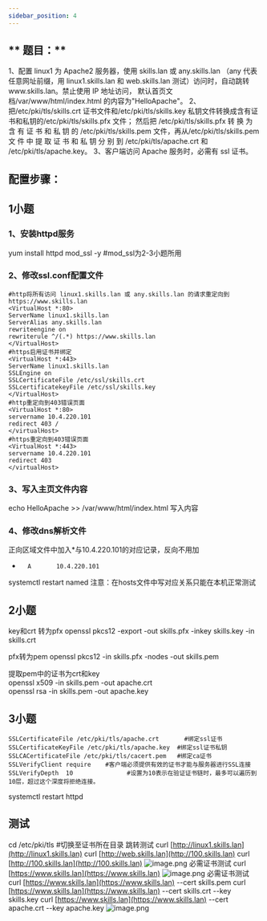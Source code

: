 ```yaml
---
sidebar_position: 4
---
```


## ** 题目：**
1、配置 linux1 为 Apache2 服务器，使用 skills.lan 或 any.skills.lan （any 代表任意网址前缀，用 linux1.skills.lan 和 web.skills.lan 测试）访问时，自动跳转www.skills.lan。禁止使用 IP 地址访问， 默认首页文档/var/www/html/index.html 的内容为"HelloApache"。 
2、把/etc/pki/tls/skills.crt 证书文件和/etc/pki/tls/skills.key 私钥文件转换成含有证书和私钥的/etc/pki/tls/skills.pfx 文件； 然后把 /etc/pki/tls/skills.pfx 转 换 为 含 有 证 书 和 私 钥 的 /etc/pki/tls/skills.pem 文件，再从/etc/pki/tls/skills.pem 文 件 中 提 取 证 书 和 私 钥 分 别 到 /etc/pki/tls/apache.crt 和 /etc/pki/tls/apache.key。
3、客户端访问 Apache 服务时，必需有 ssl 证书。
## 配置步骤：
## 1小题
### 1、安装httpd服务
yum install httpd mod_ssl -y    #mod_ssl为2-3小题所用
### 2、修改ssl.conf配置文件
```
#http将所有访问 linux1.skills.lan 或 any.skills.lan 的请求重定向到 https://www.skills.lan
<VirtualHost *:80>
ServerName linux1.skills.lan
ServerAlias any.skills.lan
rewriteengine on
rewriterule ^/(.*) https://www.skills.lan
</VirtualHost>
#https启用证书并绑定
<VirtualHost *:443>
ServerName linux1.skills.lan
SSLEngine on
SSLCertificateFile /etc/ssl/skills.crt
SSLcertificatekeyFile /etc/ssl/skills.key
</VirtualHost>
#http重定向到403错误页面
<VirtualHost *:80>
servername 10.4.220.101
redirect 403 /
</virtualHost>
#https重定向到403错误页面
<VirtualHost *:443>
servername 10.4.220.101
redirect 403
</virtualHost>
```
### 3、写入主页文件内容
echo HelloApache >> /var/www/html/index.html 写入内容
###  4、修改dns解析文件
正向区域文件中加入*与10.4.220.101的对应记录，反向不用加
*       A       10.4.220.101
systemctl restart named
注意：在hosts文件中写对应关系只能在本机正常测试
## 2小题
key和crt 转为pfx
openssl pkcs12 -export -out skills.pfx -inkey skills.key -in skills.crt 

pfx转为pem
 openssl pkcs12 -in skills.pfx -nodes -out skills.pem

提取pem中的证书为crt和key   
openssl x509 -in skills.pem -out apache.crt  
openssl rsa -in skills.pem -out apache.key
## 3小题
```
SSLCertificateFile /etc/pki/tls/apache.crt		 #绑定ssl证书
SSLCertificateKeyFile /etc/pki/tls/apache.key  #绑定ssl证书私钥
SSLCACertificateFile /etc/pki/tls/cacert.pem   #绑定ca证书
SSLVerifyClient require    #客户端必须提供有效的证书才能与服务器进行SSL连接
SSLVerifyDepth  10				 #设置为10表示在验证证书链时，最多可以遍历到10层，超过这个深度将拒绝连接。
```
systemctl restart httpd
## 测试
cd /etc/pki/tls  #切换至证书所在目录
跳转测试
 curl [http://linux1.skills.lan](http://linux1.skills.lan)
curl [http://web.skills.lan](http://100.skills.lan)
curl [http://100.skills.lan](http://100.skills.lan)
![image.png](https://cdn.nlark.com/yuque/0/2024/png/33622884/1714053274741-2e4cda88-9bba-4626-9309-29761410fa28.png#averageHue=%23090706&clientId=u52aa31ee-ffc9-4&from=paste&height=652&id=ud104beaa&originHeight=734&originWidth=1183&originalType=binary&ratio=1.125&rotation=0&showTitle=false&size=79289&status=done&style=none&taskId=u673be210-d25f-4ffc-b984-6019f87bb88&title=&width=1051.5555555555557)
必需证书测试
curl [https://www.skills.lan](https://www.skills.lan)
![image.png](https://cdn.nlark.com/yuque/0/2024/png/33622884/1714053398579-671d22ac-7492-4942-857c-4728f7c33714.png#averageHue=%23120f0d&clientId=u52aa31ee-ffc9-4&from=paste&height=62&id=uc315795f&originHeight=70&originWidth=1187&originalType=binary&ratio=1.125&rotation=0&showTitle=false&size=14434&status=done&style=none&taskId=uc9a25b17-8ff0-4b59-b493-f914ae27b05&title=&width=1055.111111111111)
必需证书测试
curl [https://www.skills.lan](https://www.skills.lan) --cert skills.pem 
curl [https://www.skills.lan](https://www.skills.lan) --cert skills.crt --key skills.key
curl [https://www.skills.lan](https://www.skills.lan) --cert apache.crt --key apache.key
![image.png](https://cdn.nlark.com/yuque/0/2024/png/33622884/1714053501155-d19272df-6dc6-4c55-b576-561e17d9e44e.png#averageHue=%230e0c0a&clientId=u52aa31ee-ffc9-4&from=paste&height=164&id=u4c5a1f8a&originHeight=184&originWidth=1187&originalType=binary&ratio=1.125&rotation=0&showTitle=false&size=30295&status=done&style=none&taskId=ue75503ca-f82a-4b94-8d9d-662130918c9&title=&width=1055.111111111111)

